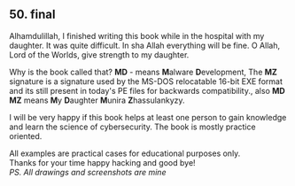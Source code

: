 ## 50. final

Alhamdulillah, I finished writing this book while in the hospital with my daughter. It was quite difficult. In sha Allah everything will be fine. O Allah, Lord of the Worlds, give strength to my daughter.        

Why is the book called that? **MD** - means **M**alware **D**evelopment, The **MZ** signature is a signature used by the MS-DOS relocatable 16-bit EXE format and its still present in today's PE files for backwards compatibility., also **MD MZ** means **M**y **D**aughter **M**unira **Z**hassulankyzy.    

I will be very happy if this book helps at least one person to gain knowledge and learn the science of cybersecurity. The book is mostly practice oriented.     

All examples are practical cases for educational purposes only.      
Thanks for your time happy hacking and good bye!   
*PS. All drawings and screenshots are mine*